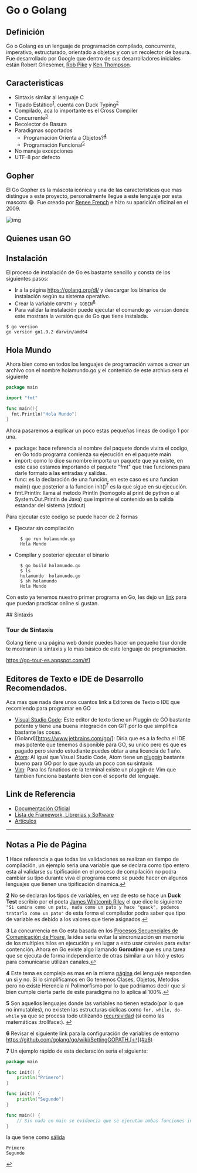  # Go o Golang

## Definición

Go o Golang es un lenguaje de programación compilado, concurrente, imperativo, estructurado, orientado a objetos y con un recolector de basura. Fue desarrollado por Google que dentro de sus desarrolladores iniciales están Robert Griesemer,  [Rob Pike](https://en.wikipedia.org/wiki/Rob_Pike) y  [Ken Thompson](https://en.wikipedia.org/wiki/Ken_Thompson).

## Caracteristicas

- Sintaxis similar al lenguaje C
- Tipado Estático<sup id="a1">[1](#f1)</sup>, cuenta con Duck Typing<sup id="a2">[2](#f2)</sup>
- Compilado, aca lo importante es el Cross Compiler
- Concurrente<sup id="a3">[3](#f3)</sup>
- Recolector de Basura
- Paradigmas soportados
  - Programación Orienta a Objetos?<sup id="a4">[4](#f4)</sup>
  - Programación Funcional<sup id="a5">[5](#f5)</sup>
- No maneja excepciones
- UTF-8 por defecto

##  Gopher 

El Go Gopher es la máscota icónica y una de las características que mas distingue a este proyecto, personalmente llegue a este lenguaje por esta mascota :joy:. Fue creado por [Renee French](http://reneefrench.blogspot.cl) e hizo su aparición oficinal en el 2009.

![img](https://qph.ec.quoracdn.net/main-qimg-716a9a93c3a28db4dead8e36d3046035)

## Quienes usan GO

## Instalación

El proceso de instalación de Go es bastante sencillo y consta de los siguientes pasos:

- Ir a la página https://golang.org/dl/ y descargar los binarios de instalación según su sistema operativo.
- Crear la variable ```GOPATH y GOBIN```<sup id="a6">[6](#f6)</sup>
- Para validar la instalación puede ejecutar el comando ```go version``` donde este mostrara la versión que de Go que tiene instalada.

```
$ go version
go version go1.9.2 darwin/amd64
```

## Hola Mundo

Ahora bien como en todos los lenguajes de programación vamos a crear un archivo con el nombre holamundo.go y el contenido de este archivo sera el siguiente


```go
package main

import "fmt"

func main(){
  fmt.Println("Hola Mundo")
}
```

Ahora pasaremos a explicar un poco estas pequeñas lineas de codigo 1 por una.

- package: hace referencia al nombre del paquete donde vivira el codigo, en Go todo programa comienza su ejecución en el paquete main
- import: como lo dice su nombre importa un paquete que ya existe, en este caso estamos importando el paquete "fmt" que trae funciones para darle formato a las entradas y salidas.
- func: es la declaración de una función, en este caso es una funcion main() que posterior a la funcion init()<sup id="a7">[7](#f7)</sup> es la que sigue en su ejecución.
- fmt.Println: llama al metodo Println (homogolo al print de python o al System.Out.Println de Java) que imprime el contenido en la salida estandar del sistema (stdout) 

Para ejecutar este codigo se puede hacer de 2 formas

- Ejecutar sin compilación

  ```
    $ go run holamundo.go
    Hola Mundo
  ```

- Compilar y posterior ejecutar el binario

  ```
    $ go build holamundo.go
    $ ls
    holamundo  holamundo.go
    $ sh holamundo
    Hola Mundo
  ```

Con esto ya tenemos nuestro primer programa en Go, les dejo un [link](https://play.golang.org/p/Ws2MAOgom1C) para que puedan practicar online si gustan.

## Sintaxis

### Tour de Sintaxis

Golang tiene una página web donde puedes hacer un pequeño tour donde te mostraran la sintaxis y lo mas básico de este lenguaje de programación.

https://go-tour-es.appspot.com/#1

## Editores de Texto e IDE de Desarrollo Recomendados.

Aca mas que nada dare unos cuantos link a Editores de Texto o IDE que recomiendo para programar en GO

- [Visual Studio Code](https://code.visualstudio.com): Este editor de texto tiene un Pluggin de GO bastante potente y tiene una buena integración con GIT por lo que simplifica bastante las cosas.
- [Goland][https://www.jetbrains.com/go/]: Diria que es a la fecha el IDE mas potente que tenemos disponible para GO, su unico pero es que es pagado pero siendo estudiante puedes obtar a una licencia de 1 año.
- [Atom](https://atom.io/): Al igual que Visual Studio Code, Atom tiene un [pluggin](https://atom.io/packages/go-plus) bastante bueno para GO por lo que ayuda un poco con su sintaxis
- [Vim](https://github.com/fatih/vim-go): Para los fanaticos de la terminal existe un pluggin de Vim que tambien funciona bastante bien con el soporte del lenguaje.

## Link de Referencia

- [Documentación Oficial](https://golang.org/doc/)
- [Lista de Framework, Librerias y Software](https://github.com/avelino/awesome-go)
- [Artículos](https://github.com/golang/go/wiki/Articles)

---
## Notas a Pie de Página

<b id="f1">1</b> Hace referencia a que todas las validaciones se realizan en tiempo de compilación, un ejemplo seria una variable que se declara como tipo entero esta al validarse su tipificación en el proceso de compilación no podra cambiar su tipo durante viva el programa como se puede hacer en algunos lenguajes que tienen una tipificación dinamica.[↩](#a1)

<b id="f2">2</b> No se declaran los tipos de variables, en vez de esto se hace un **Duck Test** escribio por el poeta  [James Whitcomb Riley](https://en.wikipedia.org/wiki/James_Whitcomb_Riley) el que dice lo siguiente  ```"Si camina como un pato, nada como un pato y hace "quack", podemos tratarlo como un pato"``` de esta forma el compilador podra saber que tipo de variable es debido a los valores que tiene asignados.[↩](#a2)

<b id="f3">3</b> La concurrencia en Go esta basada en los [Procesos Secuenciales de Comunicación de Hoare](https://en.wikipedia.org/wiki/Communicating_sequential_processes), la idea seria evitar la sincronización en memoria de los multiples hilos en ejecución y en lugar a esto usar canales para evitar contención. Ahora en Go existe algo llamando **Goroutine** que es una tarea que se ejecuta de forma independiente de otras (similar a un hilo) y estos para comunicarse utilizan canales.[↩](#a3)

<b id="f4">4</b> Este tema es complejo es mas en la misma [página](https://golang.org/doc/faq#Is_Go_an_object-oriented_language) del lenguaje responden un si y no. Si lo simplificamos en Go tenemos Clases, Objetos, Metodos pero no existe Herencia ni Polimorfismo por lo que podriamos decir que si bien cumple cierta parte de este paradigma no lo aplica al 100%.[↩](#a4)

<b id="f5">5</b> Son aquellos lenguajes donde las variables no tienen estado(por lo que no inmutables), no existen las estructuras ciclicas como ```for, while, do-while``` ya que se procesa todo utilizando [recursividad](https://en.wikipedia.org/wiki/Recursive_definition) (si como las matemáticas :trollface:). [↩](#a5)

<b id="f6">6</b> Revisar el siguiente link para la configuración de variables de entorno https://github.com/golang/go/wiki/SettingGOPATH.[↩](#a6)

<b id="f7">7</b> Un ejemplo rápido de esta declaración seria el siguiente:

```go
package main

func init() {
    println("Primero")
}

func init() {
    println("Segundo")
}

func main() {
    // Sin nada en main se evidencia que se ejecutan ambas funciones init
}
```
la que tiene como [sálida](https://play.golang.org/p/heKgYFrgl40)

```
Primero
Segundo
```
[↩](#a7)